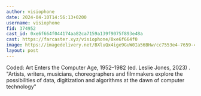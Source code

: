 ```yaml
---
author: visiophone
date: 2024-04-10T14:56:13+0200
username: visiophone
fid: 374952
cast_id: 0xe6f664f044174aa82ca7159a139f9075f893e48a
cast: https://farcaster.xyz/visiophone/0xe6f664f0
image: https://imagedelivery.net/BXluQx4ige9GuW0Ia56BHw/cc7553e4-7659-4bb0-d6d5-a81a9d966300/original
layout: post
---
```


Coded: Art Enters the Computer Age, 1952–1982 (ed. Leslie Jones, 2023)
.
"Artists, writers, musicians, choreographers and filmmakers explore the possibilities of data, digitization and algorithms at the dawn of computer technology"

<img src='https://imagedelivery.net/BXluQx4ige9GuW0Ia56BHw/cc7553e4-7659-4bb0-d6d5-a81a9d966300/original' alt='' referrerpolicy='no-referrer'/>
